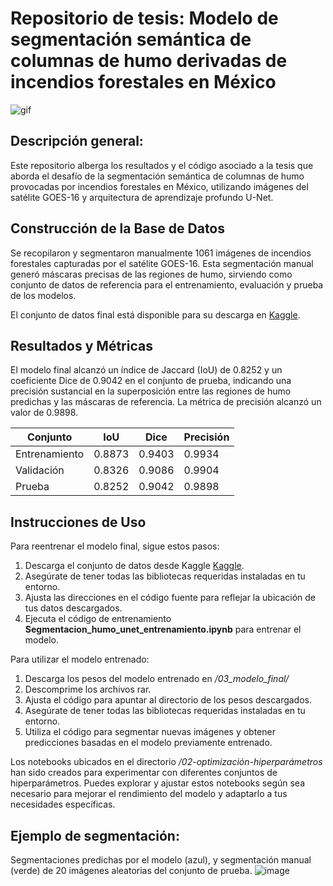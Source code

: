 # Repositorio de tesis: Modelo de segmentación semántica de columnas de humo derivadas de incendios forestales en México

![gif](Columna_de_humo.gif)

## Descripción general:
Este repositorio alberga los resultados y el código asociado a la tesis que aborda el desafío de la segmentación semántica de columnas de humo provocadas por incendios forestales en México, utilizando imágenes del satélite GOES-16 y arquitectura de aprendizaje profundo U-Net.

## Construcción de la Base de Datos
Se recopilaron y segmentaron manualmente 1061 imágenes de incendios forestales capturadas por el satélite GOES-16. Esta segmentación manual generó máscaras precisas de las regiones de humo, sirviendo como conjunto de datos de referencia para el entrenamiento, evaluación y prueba de los modelos.

El conjunto de datos final está disponible para su descarga en [Kaggle](https://www.kaggle.com/datasets/colvertgomez/goes16-wildfires-smoke-plumes-dataset).

## Resultados y Métricas
El modelo final alcanzó un índice de Jaccard (IoU) de 0.8252 y un coeficiente Dice de 0.9042 en el conjunto de prueba, indicando una precisión sustancial en la superposición entre las regiones de humo predichas y las máscaras de referencia. La métrica de precisión alcanzó un valor de 0.9898.

| **Conjunto**  | **IoU** | **Dice** | **Precisión** |
| ------------- | ------- | -------- | ------------- |
| Entrenamiento | 0.8873  | 0.9403   | 0.9934        |
| Validación    | 0.8326  | 0.9086   | 0.9904        |
| Prueba        | 0.8252  | 0.9042   | 0.9898        |

## Instrucciones de Uso
Para reentrenar el modelo final, sigue estos pasos:
1. Descarga el conjunto de datos desde Kaggle [Kaggle](https://www.kaggle.com/datasets/colvertgomez/goes16-wildfires-smoke-plumes-dataset).
2. Asegúrate de tener todas las bibliotecas requeridas instaladas en tu entorno.
3. Ajusta las direcciones en el código fuente para reflejar la ubicación de tus datos descargados.
2. Ejecuta el código de entrenamiento **Segmentacion_humo_unet_entrenamiento.ipynb** para entrenar el modelo.

Para utilizar el modelo entrenado:
1. Descarga los pesos del modelo entrenado en */03_modelo_final/*
2. Descomprime los archivos rar.
3. Ajusta el código para apuntar al directorio de los pesos descargados.
4. Asegúrate de tener todas las bibliotecas requeridas instaladas en tu entorno.
5. Utiliza el código para segmentar nuevas imágenes y obtener predicciones basadas en el modelo previamente entrenado.

Los notebooks ubicados en el directorio */02-optimización-hiperparámetros* han sido creados para experimentar con diferentes conjuntos de hiperparámetros. Puedes explorar y ajustar estos notebooks según sea necesario para mejorar el rendimiento del modelo y adaptarlo a tus necesidades específicas.

## Ejemplo de segmentación:



Segmentaciones predichas por el modelo (azul), y segmentación manual (verde) de 20 imágenes aleatorias del conjunto de prueba.
![image](https://github.com/colvertG/unet-goes16-segmentacion-columnas-humo/assets/39036143/2b766700-9a5c-4cc4-8750-0d91c8d158cd)
